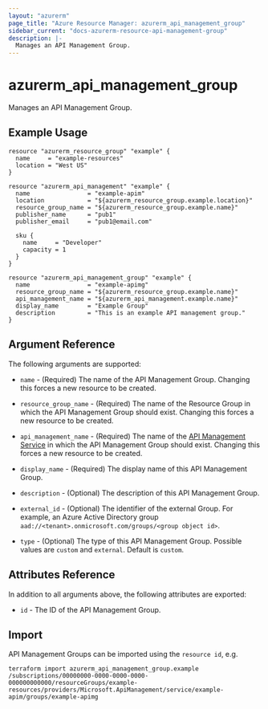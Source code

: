 ```yaml
---
layout: "azurerm"
page_title: "Azure Resource Manager: azurerm_api_management_group"
sidebar_current: "docs-azurerm-resource-api-management-group"
description: |-
  Manages an API Management Group.
---
```


# azurerm_api_management_group

Manages an API Management Group.


## Example Usage

```hcl
resource "azurerm_resource_group" "example" {
  name     = "example-resources"
  location = "West US"
}

resource "azurerm_api_management" "example" {
  name                = "example-apim"
  location            = "${azurerm_resource_group.example.location}"
  resource_group_name = "${azurerm_resource_group.example.name}"
  publisher_name      = "pub1"
  publisher_email     = "pub1@email.com"

  sku {
    name     = "Developer"
    capacity = 1
  }
}

resource "azurerm_api_management_group" "example" {
  name                = "example-apimg"
  resource_group_name = "${azurerm_resource_group.example.name}"
  api_management_name = "${azurerm_api_management.example.name}"
  display_name        = "Example Group"
  description         = "This is an example API management group."
}
```


## Argument Reference

The following arguments are supported:

* `name` - (Required) The name of the API Management Group. Changing this forces a new resource to be created.

* `resource_group_name` - (Required) The name of the Resource Group in which the API Management Group should exist. Changing this forces a new resource to be created.

* `api_management_name` - (Required) The name of the [API Management Service](api_management.html) in which the API Management Group should exist. Changing this forces a new resource to be created.

* `display_name` - (Required) The display name of this API Management Group.

* `description` - (Optional) The description of this API Management Group.

* `external_id` - (Optional) The identifier of the external Group. For example, an Azure Active Directory group `aad://<tenant>.onmicrosoft.com/groups/<group object id>`.

* `type` - (Optional) The type of this API Management Group. Possible values are `custom` and `external`. Default is `custom`.

## Attributes Reference

In addition to all arguments above, the following attributes are exported:

* `id` - The ID of the API Management Group.

## Import

API Management Groups can be imported using the `resource id`, e.g.

```shell
terraform import azurerm_api_management_group.example /subscriptions/00000000-0000-0000-0000-000000000000/resourceGroups/example-resources/providers/Microsoft.ApiManagement/service/example-apim/groups/example-apimg
```
